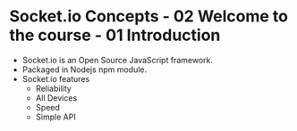# Socket.io Concepts - 02 Welcome to the course - 01 Introduction

- Socket.io is an Open Source JavaScript framework.
- Packaged in Nodejs npm module.
- Socket.io features
	- Reliability
	- All Devices
	- Speed
	- Simple API
